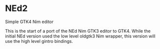 # NEd2
Simple GTK4 Nim editor

This is the start of a port of the NEd Nim GTK3 editor to
GTK4. While the initial NEd version used the low level
oldgtk3 Nim wrapper, this version will use the high level
gintro bindings.

